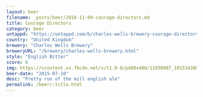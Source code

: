 ```yaml
---
layout: beer
filename: _posts/beer/2016-11-09-courage-directors.md
title: Courage Directors
category: beer
untappd: "https://untappd.com/b/charles-wells-brewery-courage-directors/6172"
country: "United Kingdom"
brewery: "Charles Wells Brewery"
breweryURL: "/brewery/charles-wells-brewery.html"
style: "English Bitter"
score: 6
img: https://scontent.xx.fbcdn.net/v/t1.0-0/p480x480/11038987_10153438038293745_6155510821012537170_n.jpg?oh=caaef64c5257bc2a5559d8ffdeced6c2&oe=594CFD90
beer-date: "2015-07-10"
desc: "Pretty run of the mill english ale"
permalink: /beer/:title.html
---
```

